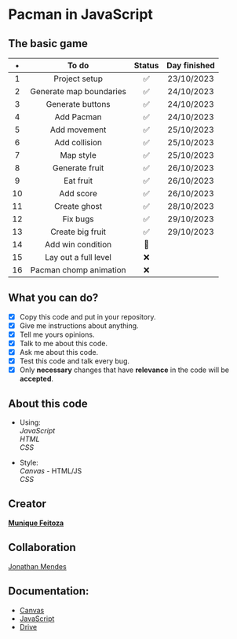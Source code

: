 # Pacman in JavaScript

## The basic game

 |   •   |          To do          | Status | Day finished |
 | :---: | :---------------------: | :----: | :----------: |
 |   1   |      Project setup      |   ✅   |  23/10/2023  |
 |   2   | Generate map boundaries |   ✅   |  24/10/2023  |
 |   3   |    Generate buttons     |   ✅   |  24/10/2023  |
 |   4   |       Add Pacman        |   ✅   |  24/10/2023  |
 |   5   |      Add movement       |   ✅   |  25/10/2023  |
 |   6   |      Add collision      |   ✅   |  25/10/2023  |
 |   7   |        Map style        |   ✅   |  25/10/2023  |
 |   8   |     Generate fruit      |   ✅   |  26/10/2023  |
 |   9   |        Eat fruit        |   ✅   |  26/10/2023  |
 |  10   |        Add score        |   ✅   |  26/10/2023  |
 |  11   |      Create ghost       |   ✅   |  28/10/2023  |
 |  12   |         Fix bugs        |   ✅   |  29/10/2023  |
 |  13   |    Create big fruit     |   ✅   |  29/10/2023  |
 |  14   |    Add win condition    |   🚧   |              |
 |  15   |  Lay out a full level   |   ❌   |              |
 |  16   | Pacman chomp animation  |   ❌   |              |

## What you can do?

- [x] Copy this code and put in your repository.
- [x] Give me instructions about anything.
- [x] Tell me yours opinions.
- [x] Talk to me about this code.
- [x] Ask me about this code.
- [x] Test this code and talk every bug.
- [x] Only **necessary** changes that have **relevance** in the code will be **accepted**.

## About this code

- Using:  
_JavaScript_  
_HTML_  
_CSS_

- Style:  
_Canvas_ - HTML/JS  
_CSS_


## Creator

**[Munique Feitoza](https://www.linkedin.com/in/munique-feitoza-77034b231/)**

 
## Collaboration
[Jonathan Mendes](https://www.linkedin.com/in/jonatanbarreiro/)

 
## Documentation:

- [Canvas](https://developer.mozilla.org/pt-BR/docs/Web/API/Canvas_API/Tutorial)  
- [JavaScript](https://developer.mozilla.org/pt-BR/docs/Web/JavaScript)  
- [Drive](https://drive.google.com/drive/folders/1Cvq2RVrv-z2rR3wPZjgJrUgOAjVSVzj9?usp=sharing)

